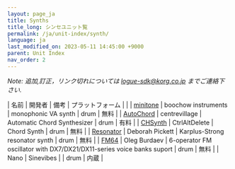 ```yaml
---
layout: page_ja
title: Synths
title_long: シンセユニット覧
permalink: /ja/unit-index/synth/
language: ja
last_modified_on: 2023-05-11 14:45:00 +9000
parent: Unit Index
nav_order: 2
---
```


_Note: 追加,訂正，リンク切れについては logue-sdk@korg.co.jp までご連絡下さい._

| 名前 | 開発者 | 備考 | プラットフォーム | |
| [minitone](https://boochow.gumroad.com/l/minitone) | boochow instruments | monophonic VA synth | drum | 無料 |
| [AutoChord](https://centrevillage.net/products/18) | centrevillage | Automatic Chord Synthesizer | drum | 有料 |
| [CHSynth](https://ctrl-alt-delete.co.uk/wp/free-korg-drumlogue-synth/) | CtrlAltDelete | Chord Synth | drum | 無料 |
| [Resonator](https://www.icemoonprison.com/blog/?p=780) | Deborah Pickett | Karplus-Strong resonator synth | drum | 無料 |
| [FM64](https://github.com/dukesrg/logue-sdk) | Oleg Burdaev | 6-operator FM oscillator with DX7/DX21/DX11-series voice banks suport | drum | 無料 |
| Nano | Sinevibes |             | drum | 内蔵 |

